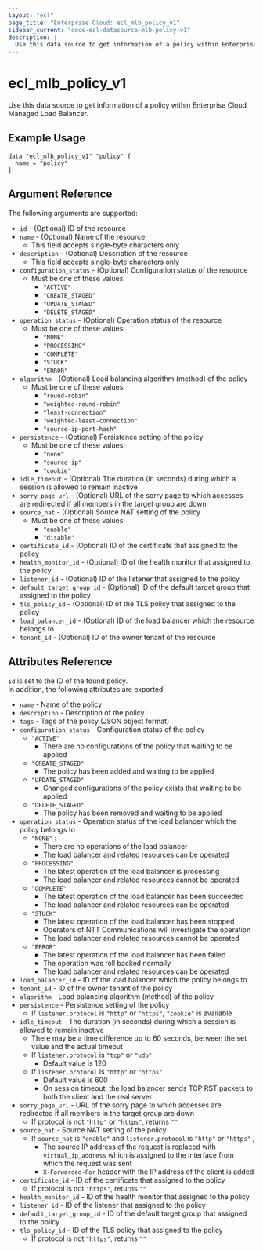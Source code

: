 ```yaml
---
layout: "ecl"
page_title: "Enterprise Cloud: ecl_mlb_policy_v1"
sidebar_current: "docs-ecl-datasource-mlb-policy-v1"
description: |-
  Use this data source to get information of a policy within Enterprise Cloud Managed Load Balancer.
---
```


# ecl\_mlb\_policy\_v1

Use this data source to get information of a policy within Enterprise Cloud Managed Load Balancer.

## Example Usage

```hcl
data "ecl_mlb_policy_v1" "policy" {
  name = "policy"
}
```

## Argument Reference

The following arguments are supported:

* `id` - (Optional) ID of the resource
* `name` - (Optional) Name of the resource
    * This field accepts single-byte characters only
* `description` - (Optional) Description of the resource
    * This field accepts single-byte characters only
* `configuration_status` - (Optional) Configuration status of the resource
    * Must be one of these values:
        * `"ACTIVE"`
        * `"CREATE_STAGED"`
        * `"UPDATE_STAGED"`
        * `"DELETE_STAGED"`
* `operation_status` - (Optional) Operation status of the resource
    * Must be one of these values:
        * `"NONE"`
        * `"PROCESSING"`
        * `"COMPLETE"`
        * `"STUCK"`
        * `"ERROR"`
* `algorithm` - (Optional) Load balancing algorithm (method) of the policy
    * Must be one of these values:
        * `"round-robin"`
        * `"weighted-round-robin"`
        * `"least-connection"`
        * `"weighted-least-connection"`
        * `"source-ip-port-hash"`
* `persistence` - (Optional) Persistence setting of the policy
    * Must be one of these values:
        * `"none"`
        * `"source-ip"`
        * `"cookie"`
* `idle_timeout` - (Optional) The duration (in seconds) during which a session is allowed to remain inactive
* `sorry_page_url` - (Optional) URL of the sorry page to which accesses are redirected if all members in the target group are down
* `source_nat` - (Optional) Source NAT setting of the policy
    * Must be one of these values:
        * `"enable"`
        * `"disable"`
* `certificate_id` - (Optional) ID of the certificate that assigned to the policy
* `health_monitor_id` - (Optional) ID of the health monitor that assigned to the policy
* `listener_id` - (Optional) ID of the listener that assigned to the policy
* `default_target_group_id` - (Optional) ID of the default target group that assigned to the policy
* `tls_policy_id` - (Optional) ID of the TLS policy that assigned to the policy
* `load_balancer_id` - (Optional) ID of the load balancer which the resource belongs to
* `tenant_id` - (Optional) ID of the owner tenant of the resource

## Attributes Reference

`id` is set to the ID of the found policy.<br>
In addition, the following attributes are exported:

* `name` - Name of the policy
* `description` - Description of the policy
* `tags` - Tags of the policy (JSON object format)
* `configuration_status` - Configuration status of the policy
    * `"ACTIVE"`
        * There are no configurations of the policy that waiting to be applied
    * `"CREATE_STAGED"`
        * The policy has been added and waiting to be applied
    * `"UPDATE_STAGED"`
        * Changed configurations of the policy exists that waiting to be applied
    * `"DELETE_STAGED"`
        * The policy has been removed and waiting to be applied
* `operation_status` - Operation status of the load balancer which the policy belongs to
    * `"NONE"` :
        * There are no operations of the load balancer
        * The load balancer and related resources can be operated
    * `"PROCESSING"`
        * The latest operation of the load balancer is processing
        * The load balancer and related resources cannot be operated
    * `"COMPLETE"`
        * The latest operation of the load balancer has been succeeded
        * The load balancer and related resources can be operated
    * `"STUCK"`
        * The latest operation of the load balancer has been stopped
        * Operators of NTT Communications will investigate the operation
        * The load balancer and related resources cannot be operated
    * `"ERROR"`
        * The latest operation of the load balancer has been failed
        * The operation was roll backed normally
        * The load balancer and related resources can be operated
* `load_balancer_id` - ID of the load balancer which the policy belongs to
* `tenant_id` - ID of the owner tenant of the policy
* `algorithm` - Load balancing algorithm (method) of the policy
* `persistence` - Persistence setting of the policy
    * If `listener.protocol` is `"http"` or `"https"`, `"cookie"` is available
* `idle_timeout` - The duration (in seconds) during which a session is allowed to remain inactive
    * There may be a time difference up to 60 seconds, between the set value and the actual timeout
    * If `listener.protocol` is `"tcp"` or `"udp"`
        * Default value is 120
    * If `listener.protocol` is `"http"` or `"https"`
        * Default value is 600
        * On session timeout, the load balancer sends TCP RST packets to both the client and the real server
* `sorry_page_url` - URL of the sorry page to which accesses are redirected if all members in the target group are down
    * If protocol is not `"http"` or `"https"`, returns `""`
* `source_nat` - Source NAT setting of the policy
    * If `source_nat` is `"enable"` and `listener.protocol` is `"http"` or `"https"` ,
        * The source IP address of the request is replaced with `virtual_ip_address` which is assigned to the interface from which the request was sent
        * `X-Forwarded-For` header with the IP address of the client is added
* `certificate_id` - ID of the certificate that assigned to the policy
    * If protocol is not `"https"`, returns `""`
* `health_monitor_id` - ID of the health monitor that assigned to the policy
* `listener_id` - ID of the listener that assigned to the policy
* `default_target_group_id` - ID of the default target group that assigned to the policy
* `tls_policy_id` - ID of the TLS policy that assigned to the policy
    * If protocol is not `"https"`, returns `""`
